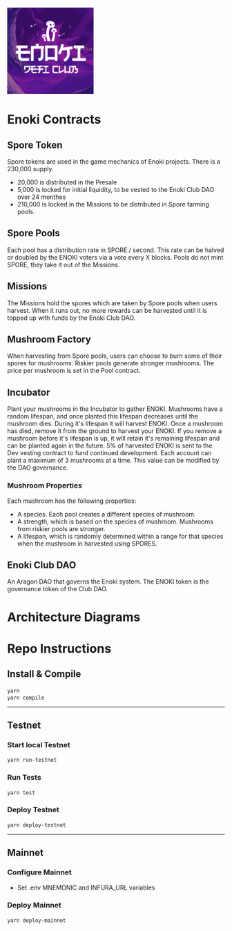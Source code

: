![Logo](./images/enoki-defi-club.png)
# Enoki Contracts

## Spore Token
Spore tokens are used in the game mechanics of Enoki projects. There is a 230,000 supply. 

* 20,000 is distributed in the Presale
* 5,000 is locked for initial liquidity, to be vested to the Enoki Club DAO over 24 monthes
* 210,000 is locked in the Missions to be distributed in Spore farming pools.

## Spore Pools
Each pool has a distribution rate in SPORE / second. This rate can be halved or doubled by the ENOKI voters via a vote every X blocks. Pools do not mint SPORE, they take it out of the Missions.

## Missions
The Missions hold the spores which are taken by Spore pools when users harvest. When it runs out, no more rewards can be harvested until it is topped up with funds by the Enoki Club DAO.

## Mushroom Factory
When harvesting from Spore pools, users can choose to burn some of their spores for mushrooms. Riskier pools generate stronger mushrooms. The price per mushroom is set in the Pool contract.

## Incubator
Plant your mushrooms in the Incubator to gather ENOKI. Mushrooms have a random lifespan, and once planted this lifespan decreases until the mushroom dies. During it's lifespan it will harvest ENOKI. Once a mushroom has died, remove it from the ground to harvest your ENOKI. If you remove a mushroom before it's lifespan is up, it will retain it's remaining lifespan and can be planted again in the future. 5% of harvested ENOKI is sent to the Dev vesting contract to fund continued development. Each account can plant a maximum of 3 mushrooms at a time. This value can be modified by the DAO governance.

### Mushroom Properties
Each mushroom has the following properties:
* A species. Each pool creates a different species of mushroom.
* A strength, which is based on the species of mushroom. Mushrooms from riskier pools are stronger.
* A lifespan, which is randomly determined within a range for that species when the mushroom in harvested using SPORES.

## Enoki Club DAO
An Aragon DAO that governs the Enoki system. The ENOKI token is the governance token of the Club DAO.

# Architecture Diagrams

# Repo Instructions

## Install & Compile
```
yarn
yarn compile
```
-----

## Testnet

### Start local Testnet
```
yarn run-testnet
```

### Run Tests
```
yarn test
```

### Deploy Testnet
```
yarn deploy-testnet
```
-----
## Mainnet

### Configure Mainnet
* Set .env MNEMONIC and INFURA_URL variables

### Deploy Mainnet
```
yarn deploy-mainnet
```